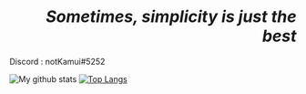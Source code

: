 <h1 align="right"><i>Sometimes, simplicity is just the best</i></h1>

<p>Discord : notKamui#5252</p>
  
![My github stats](https://github-readme-stats.vercel.app/api?username=notKamui&count_private=true&show_icons=true&theme=tokyonight)
[![Top Langs](https://github-readme-stats.vercel.app/api/top-langs/?username=notKamui&layout=compact&theme=tokyonight&count_private=true&langs_count=10)](https://github.com/anuraghazra/github-readme-stats)
